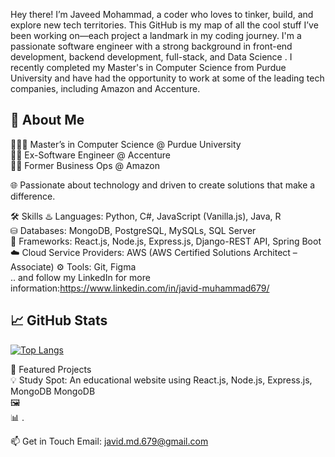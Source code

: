 Hey there! I’m Javeed Mohammad, a coder who loves to tinker, build, and explore new tech territories. This GitHub is my map of all the cool stuff I’ve been working on—each project a landmark in my coding journey. I'm a passionate software engineer with a strong background in front-end development, backend development, full-stack, and Data Science . I recently completed my Master's in Computer Science from Purdue University and have had the opportunity to work at some of the leading tech companies, including Amazon and Accenture.
## 🚀 About Me<br>
👨🏻‍🎓 Master’s in Computer Science @ Purdue University<br>
👨‍💻 Ex-Software Engineer @ Accenture<br>
👨‍💻 Former Business Ops @ Amazon<br>


🌐 Passionate about technology and driven to create solutions that make a difference.<br>

🛠 Skills
♨ Languages: Python, C#, JavaScript (Vanilla.js), Java, R<br>
⛁ Databases: MongoDB, PostgreSQL, MySQLs, SQL Server<br>
🧩 Frameworks: React.js, Node.js, Express.js, Django-REST API, Spring Boot<br>
☁️ Cloud Service Providers: AWS (AWS Certified Solutions Architect – Associate)
⚙️ Tools: Git, Figma<br>
.. and follow my LinkedIn for more information:https://www.linkedin.com/in/javid-muhammad679/

## 📈 GitHub Stats



[![Top Langs](https://github-readme-stats.vercel.app/api/top-langs/?username=javid679&layout=compact&theme=radical)](https://github.com/anuraghazra/github-readme-stats)


🌟 Featured Projects<br>
💡 Study Spot: An educational website using React.js, Node.js, Express.js, MongoDB MongoDB<br>
🖼️ <br>
📊 .<br>

📫 Get in Touch
Email: javid.md.679@gmail.com
